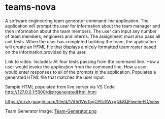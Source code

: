 # teams-nova
A software engineering team generator command line application. The application will prompt the user for information about the team manager and then information about the team members. The user can input any number of team members, engineers and interns. The assignment must also pass all unit tests. When the user has completed building the team, the application will create an HTML file that displays a nicely formatted team roster based on the information provided by the user.

Link to video. Includes: All four tests passing from the command line.
How a user would invoke the application from the command line.
How a user would enter responses to all of the prompts in the application. 
Populates a generated HTML file that matches the user input.

Sample HTML populated from live server via VS Code http://127.0.0.1:5500/dist/generatedHtml.html

https://drive.google.com/file/d/17if5i1Viv15gCPIUAWxgQk8QFlwe5eED/view

Team Generator Image:
[Team-Generator.png](https://postimg.cc/6yHVpFMp)

